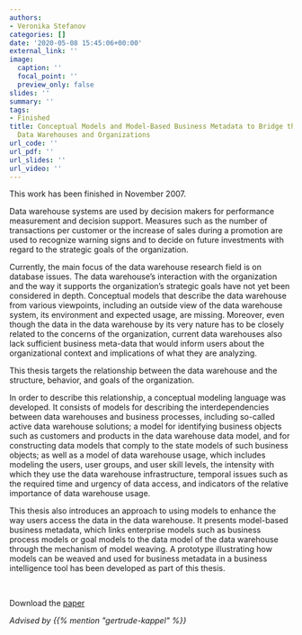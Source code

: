 ```yaml
---
authors:
- Veronika Stefanov
categories: []
date: '2020-05-08 15:45:06+00:00'
external_link: ''
image:
  caption: ''
  focal_point: ''
  preview_only: false
slides: ''
summary: ''
tags:
- Finished
title: Conceptual Models and Model-Based Business Metadata to Bridge the Gap between
  Data Warehouses and Organizations
url_code: ''
url_pdf: ''
url_slides: ''
url_video: ''
---
```


This work has been finished in November 2007.

Data warehouse systems are used by decision makers for performance measurement and decision support. Measures such as the number of transactions per customer or the increase of sales during a promotion are used to recognize warning signs and to decide on future investments with regard to the strategic goals of the organization.

Currently, the main focus of the data warehouse research field is on database issues. The data warehouse’s interaction with the organization and the way it supports the organization’s strategic goals have not yet been considered in depth. Conceptual models that describe the data warehouse from various viewpoints, including an outside view of the data warehouse system, its environment and expected usage, are missing. Moreover, even though the data in the data warehouse by its very nature has to be closely related to the concerns of the organization, current data warehouses also lack sufficient business meta-data that would inform users about the organizational context and implications of what they are analyzing.

This thesis targets the relationship between the data warehouse and the structure, behavior, and goals of the organization.

In order to describe this relationship, a conceptual modeling language was developed. It consists of models for describing the interdependencies between data warehouses and business processes, including so-called active data warehouse solutions; a model for identifying business objects such as customers and products in the data warehouse data model, and for constructing data models that comply to the state models of such business objects; as well as a model of data warehouse usage, which includes modeling the users, user groups, and user skill levels, the intensity with which they use the data warehouse infrastructure, temporal issues such as the required time and urgency of data access, and indicators of the relative importance of data warehouse usage.

This thesis also introduces an approach to using models to enhance the way users access the data in the data warehouse. It presents model-based business metadata, which links enterprise models such as business process models or goal models to the data model of the data warehouse through the mechanism of model weaving. A prototype illustrating how models can be weaved and used for business metadata in a business intelligence tool has been developed as part of this thesis.

&nbsp;

 Download the [paper](https://www.big.tuwien.ac.at/app/uploads/2016/10/Stefanov_pdf.pdf)

*Advised by {{% mention "gertrude-kappel" %}}*